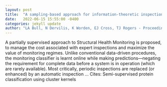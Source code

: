 ```yaml
---
layout: post
title:  "A sampling-based approach for information-theoretic inspection management"
date:   2022-06-15 15:55:00 -0400
categories: jekyll update
author: "LA Bull, N Dervilis, K Worden, EJ Cross, TJ Rogers - Proceedings of the Royal Society …, 2022"
---
```

A partially supervised approach to Structural Health Monitoring is proposed, to manage the cost associated with expert inspections and maximize the value of monitoring regimes. Unlike conventional data-driven procedures, the monitoring classifier is learnt online while making predictions—negating the requirement for complete data before a system is in operation (which are rarely available). Most critically, periodic inspections are replaced (or enhanced) by an automatic inspection …
Cites: ‪Semi-supervised protein classification using cluster kernels‬  